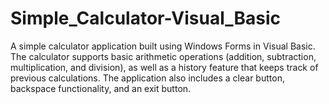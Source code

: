 # Simple_Calculator-Visual_Basic
A simple calculator application built using Windows Forms in Visual Basic. The calculator supports basic arithmetic operations (addition, subtraction, multiplication, and division), as well as a history feature that keeps track of previous calculations. The application also includes a clear button, backspace functionality, and an exit button.
